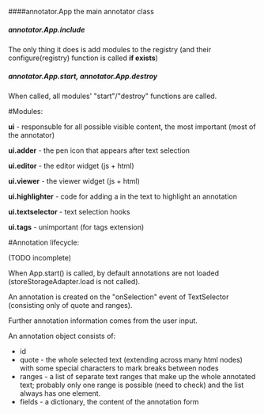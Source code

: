 ####annotator.App
the main annotator class

##### annotator.App.include
The only thing it does is add modules to the registry (and their configure(registry) function is called **if exists**)

##### annotator.App.start, annotator.App.destroy
When called, all modules' "start"/"destroy" functions are called.




#Modules:


**ui** - responsuble for all possible visible content, the most important (most of the annotator)

**ui.adder** - the pen icon that appears after text selection

**ui.editor** - the editor widget (js + html)

**ui.viewer** - the viewer widget (js + html)

**ui.highlighter** - code for adding a <span> in the text to highlight an annotation

**ui.textselector** - text selection hooks

**ui.tags** - unimportant (for tags extension)





#Annotation lifecycle:

(TODO incomplete)

When App.start() is called, by default annotations are not loaded 
(storeStorageAdapter.load is not called).

An annotation is created on the "onSelection" event of TextSelector (consisting only of quote and ranges).

Further annotation information comes from the user input.

An annotation object consists of:
- id
- quote - the whole selected text (extending across many html nodes) 
with some special characters to mark breaks between nodes
- ranges - a list of separate text ranges that make up the whole annotated text;
probably only one range is possible (need to check) and the list always has one element.
- fields - a dictionary, the content of the annotation form



